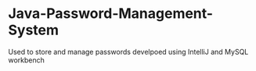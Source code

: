 # Java-Password-Management-System
Used to store and manage passwords
develpoed using IntelliJ and MySQL workbench
